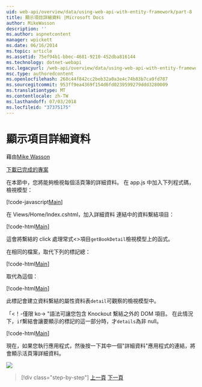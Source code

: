 ```yaml
---
uid: web-api/overview/data/using-web-api-with-entity-framework/part-8
title: 顯示項目詳細資料 |Microsoft Docs
author: MikeWasson
description: ''
ms.author: aspnetcontent
manager: wpickett
ms.date: 06/16/2014
ms.topic: article
ms.assetid: 75ef94b1-bbec-4681-9210-452dba816144
ms.technology: dotnet-webapi
msc.legacyurl: /web-api/overview/data/using-web-api-with-entity-framework/part-8
msc.type: authoredcontent
ms.openlocfilehash: 268c44f842cc2beb32a0a3e4c74b83b7ca9fd787
ms.sourcegitcommit: 953ff9ea4369f154d6fd0239599279ddd3280009
ms.translationtype: MT
ms.contentlocale: zh-TW
ms.lasthandoff: 07/03/2018
ms.locfileid: "37375175"
---
```

<a name="display-item-details"></a>顯示項目詳細資料
====================
藉由[Mike Wasson](https://github.com/MikeWasson)

[下載已完成的專案](https://github.com/MikeWasson/BookService)

在本節中，您將能夠檢視每個活頁簿的詳細資料。 在 app.js 中加入下列程式碼，檢視模型：

[!code-javascript[Main](part-8/samples/sample1.js)]

在 Views/Home/Index.cshtml，加入詳細資料 連結中的資料繫結項目：

[!code-html[Main](part-8/samples/sample2.html?highlight=5)]

這會將繫結的 click 處理常式&lt;&gt;項目`getBookDetail`檢視模型上的函式。

在相同的檔案，取代下列的標記總：

[!code-html[Main](part-8/samples/sample3.html)]

取代為這個：

[!code-html[Main](part-8/samples/sample4.html)]

此標記會建立資料繫結的屬性資料表`detail`可觀察的檢視模型中。

「&lt;！-僅限 ko-&gt; &quot;語法可讓您包含 Knockout 繫結之外的 DOM 項目。 在此情況下，`if`繫結會讓要顯示的標記的這一部分時，才`details`為非 null。

[!code-html[Main](part-8/samples/sample5.html)]

現在，如果您執行應用程式，然後按一下其中一個&quot;詳細資料&quot;應用程式的連結，將會顯示活頁簿詳細資料。

[![](part-8/_static/image2.png)](part-8/_static/image1.png)

> [!div class="step-by-step"]
> [上一頁](part-7.md)
> [下一頁](part-9.md)
